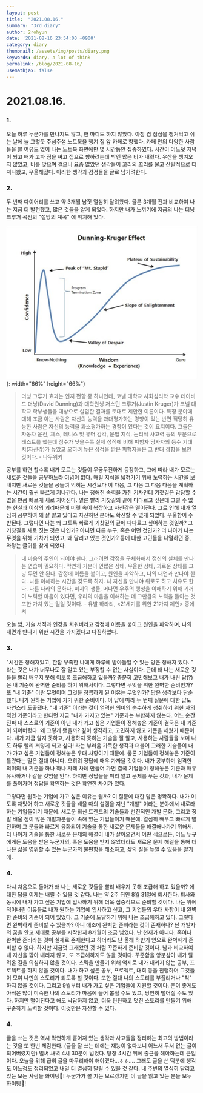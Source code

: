 ```yaml
---
layout: post
title:  "2021.08.16."
summary: "3rd diary"
author: 2rohyun
date: '2021-08-16 23:54:00 +0900'
category: diary
thumbnail: /assets/img/posts/diary.png
keywords: diary, a lot of think
permalink: /blog/2021-08-16/
usemathjax: false
---
```


# 2021.08.16.

### 1.
오늘 하루 누군가를 만나지도 않고, 한 마디도 하지 않았다. 아침 겸 점심을 챙겨먹고 쉬는 날에 늘 그렇듯 주섬주섬 노트북을 챙겨 집 앞 카페로 향했다. 카페 안의 다양한 사람들을 볼 여유도 없이 나는 노트북 화면에만 몇 시간동안 집중하였다. 시간이 어느덧 저녁이 되고 배가 고파 짐을 싸고 집으로 향하려는데 밖엔 많은 비가 내렸다. 우산을 챙겨오지 않았고, 비를 맞으며 걸으니 요즘 많았던 생각들이 꼬리의 꼬리를 물고 산발적으로 터져나왔고, 우울해졌다. 이러한 생각과 감정들을 글로 남기려한다.

### 2.
두 번째 다이어리를 쓰고 약 3개월 남짓 열심히 달려왔다. 물론 3개월 전과 비교하여 나는 지금 더 발전했고, 많은 것들을 알게 되었다. 하지만 내가 느끼기에 지금의 나는 더닝 크루거 곡선의 "절망의 계곡" 에 위치해 있다.

![duning](/assets/img/posts/duning.png){: width="66%" height="66%"}

> 더닝 크루거 효과는 인지 편향 중 하나인데, 코넬 대학교 사회심리학 교수 데이비드 더닝(David Dunning)과 대학원생 저스틴 크루거(Justin Kruger)가 코넬 대학교 학부생들을 대상으로 실험한 결과를 토대로 제안한 이론이다. 특정 분야에 대해 조금 아는 사람은 자신의 능력을 과대평가하는 경향이 있는 반면 적당히 유능한 사람은 자신의 능력을 과소평가하는 경향이 있다는 것이 요지이다. 그들은 자동차 운전, 체스, 테니스 및 유머 감각, 문법 지식, 논리적 사고력 등의 부문으로 테스트를 했는데 점수가 낮을수록 실제 성적에 비해 피험자 당사자의 등수 기대치(자신감)가 높았고 오히려 높은 성적을 받은 피험자들은 그 반대 경향을 보인 것이다. - 나무위키

공부를 하면 할수록 내가 모르는 것들이 무궁무진하게 등장하고, 그에 따라 내가 모르는 새로운 것들을 공부하느라 여념이 없다. 매일 지식을 넓혀가기 위해 노력하는 시간을 보내지만 새로운 것들을 공들여 익히는 시간보다 이 다음, 그 다음 그 다음 다음을 계획하는 시간이 훨씬 빠르게 지나간다. 나는 정해진 속력을 가진 기차인데 기찻길은 감당할 수 없을 만큼 빠르게 새로 지어진다. 얼른 빨리 기찻길의 끝에 다다르고 싶은데 그럴 수 없는 현실과 이상의 괴리때문에 머릿 속이 복잡하고 자신감은 떨어진다. 그로 인해 내가 열심히 공부하여 꽤 잘 알고 있다고 자신하던 분야도 확신할 수 없게 되었다. 우울함이 수반된다. 그렇다면 나는 왜 그토록 빠르게 기찻길의 끝에 다다르고 싶어하는 것일까? 그 기찻길을 새로 짓는 것은 나인가? 아니면 다른 누구, 혹은 어떤 것인가? 더 나아가 나는 무엇을 위해 기차가 되었고, 왜 달리고 있는 것인가? 등에 대한 고민들을 나열하던 중, 와닿는 글귀를 찾게 되었다.

> 내 마음의 주인이 되어야 한다. 그러려면 감정을 구체화해서 정신의 실체를 만나는 연습이 필요하다. 막연히 기분이 언짢은 상태, 우울한 상태, 괴로운 상태를 그냥 두면 안 된다. 감정에 이름을 붙이고, 원인을 파악하고, 나의 내면과 만나야 한다. 나를 이해하는 시간을 갖도록 하자. 나 자신을 만나야 위로도 하고 치유도 한다. 다른 나라의 문화나, 미지의 생물, 머나먼 우주의 행성을 이해하기 위해 기꺼이 노력할 마음이 있다면, 우리의 마음을 이해하는 데 그만큼의 노력을 들이는 것 또한 가치 있는 일일 것이다. - 유발 하라리, <21세기를 위한 21가지 제언> 중에서

오늘 밤, 기술 서적과 인강을 치워버리고 감정에 이름을 붙이고 원인을 파악하며, 나의 내면과 만나기 위한 시간을 가지겠다고 다짐하었다.

### 3.
"시간은 정해져있고, 한참 부족한 나에게 하루에 받아들일 수 있는 양은 정해져 있다. " 라는 것은 내가 너무나도 잘 알고 있는 부정할 수 없는 사실이다. 근데 왜 나는 새로운 것들을 빨리 배우지 못해 이토록 조급해하고 있을까? 충분히 고민해보고 내가 내린 답(?)은 내 기준에 완벽한 준비를 하기 위해서이다. 그렇다면 무엇을 위한 완벽한 준비인가? 또 "내 기준" 이란 무엇이며 그것을 정립하게 된 이유는 무엇인가? 답은 생각보다 단순했다. 내가 원하는 기업에 가기 위한 준비이다. 이 답에 따라 두 번째 질문에 대한 답도 자연스레 도출됐다. "내 기준" 이라는 것이 엄격한 의미의 순수하게 성취하기 위한 자의적인 기준이라고 한다면 지금 "내가 가지고 있는" 기준과는 부합하지 않는다. 어느 순간 진짜 내 스스로의 기준이 아닌 내가 가고 싶은 기업들이 정해놓은 기준이 결국은 내 기준이 되어버렸다. 왜 그렇게 됐을까? 깊이 생각하고, 고민하지 않고 기준을 세웠기 때문이다. 내가 지금 알지 못하고, 사용하지 못하는 기술을 잘 알고, 사용하는 사람들을 보며 나도 하루 빨리 저렇게 되고 싶다! 라는 부러움 가득한 생각과 더불어 그러한 기술들이 내가 가고 싶은 기업들이 정해놓은 우대 사항이기 때문에. 물론 기업들이 정해놓은 기준이 틀렸다는 말은 절대 아니다. 오히려 정답에 매우 가까울 것이다. 내가 공부하며 엄격한 의미의 내 기준을 하나 하나 차례 차례 만들어 가면 결국 기업들이 정해놓은 기준과 매우 유사하거나 같을 것임을 안다. 하지만 정답들을 미리 알고 문제를 푸는 것과, 내가 문제를 풀어가며 정답을 확인하는 것은 확연한 차이가 있다.

그렇다면 원하는 기업에 가고 싶은 이유는 뭘까? 이 질문에 대한 답은 명확하다. 내가 이토록 재밌어 하고 새로운 것들을 배울 때의 설렘을 지닌 "개발" 이라는 분야에서 내로라하는 기업들이기 때문에. 새로운 최신 트렌드의 기술들과 선진적인 개발 문화, 그리고 정말 배울 점이 많은 개발자분들이 속해 있는 기업들이기 때문에. 열심히 배우고 빠르게 발전하며 그 분들과 빠르게 융화되어 기술을 통한 새로운 문제들을 해결해나가기 위해서. 더 나아가 기술을 통한 새로운 문제의 해결이 내가 살아오면서 어떤 식으로든, 어느 누구에게든 도움을 받은 누군가의, 혹은 도움을 받지 않았더라도 새로운 문제 해결을 통해 더 나은 삶을 영위할 수 있는 누군가의 불편함을 해소하고, 삶의 질을 높일 수 있음을 알기에.

### 4.
다시 처음으로 돌아가 왜 나는 새로운 것들을 빨리 배우지 못해 조급해 하고 있을까? 에 대한 답을 이제는 내릴 수 있을 것 같다. 나는 약 2주 뒤인 8월 31일에 퇴사한다. 퇴사와 동시에 내가 가고 싶은 기업에 입사하기 위해 더욱 집중적으로 준비할 것이다. 나는 위에 적어내린 이유들로 내가 원하는 기업에 입사하고 싶고, 그 기업들의 우대 사항이 내 완벽한 준비의 기준이 되어 있었다. 그 기준에 도달하기 위해 나는 조급해하고 있다. 그렇다면 완벽하게 준비할 수 있을까? 아니 애초에 완벽한 준비라는 것이 존재하나? 난 개발자의 꿈을 안고 제대로 공부를 시작한지 8개월이 조금 넘었다. 난 천재가 아니다. 혹여나 완벽한 준비라는 것이 실제로 존재한다고 하더라도 난 올헤 하반기 안으로 완벽하게 준비할 수 없다. 하지만 지금껏 그래왔던 것 처럼 꾸준하게 준비할 것이다. 남과 비교하여 내 자신을 깎아 내리지 않고, 또 조급해하지도 않을 것이다. 꾸준함을 양분삼아 내가 달려온 길을 의심하지 않을 것이다. 스펙을 만들기 위해 억지로 내가 내키지 않는 공부, 프로젝트를 하지 않을 것이다. 내가 하고 싶은 공부, 프로젝트, 대회 등을 진행하며 그것들이 모여 나만의 스토리가 되도록 할 것이다. 또한 절대 나의 스토리를 부풀리거나 "척" 하지 않을 것이다. 그리고 9월부터 내가 가고 싶은 기업들에 지원할 것이다. 운이 좋게도 아직은 많이 미숙한 나의 스토리가 마음에 들어 뽑힐 수도 있고, 당연히 떨어질 수도 있다. 하지만 떨어진다고 해도 낙담하지 않고, 더욱 탄탄하고 멋진 스토리를 만들기 위해 꾸준하게 노력할 것이다. 이것만은 자신할 수 있다.


### 4.
글을 쓰는 것은 역시 막연하게 흩어져 있는 생각과 사고들을 정리하는 최고의 방법이라는 것을 또 한번 체감한다. (글을 잘 쓰는 데에는 재능이 없다보니 어느새 두서 없는 글이 되어버렸지만) 벌써 새벽 4시 30분이 넘었다. 당장 4시간 뒤에 출근을 해야하는데 큰일이다. 오늘을 위해 급히 글을 마무리해야 해야겠다...ㅎㅎ.... 그래도 글을 쓴 덕분에 생각도 어느정도 정리되었고 내일 더 열심히 달릴 수 있을 것 같다. 내 주변의 열심히 달리고 있는 모든 사람들 화이팅🙏! 누군가가 볼 지는 모르겠지만 이 글을 읽고 있는 분들 모두 화이팅🙏! 

